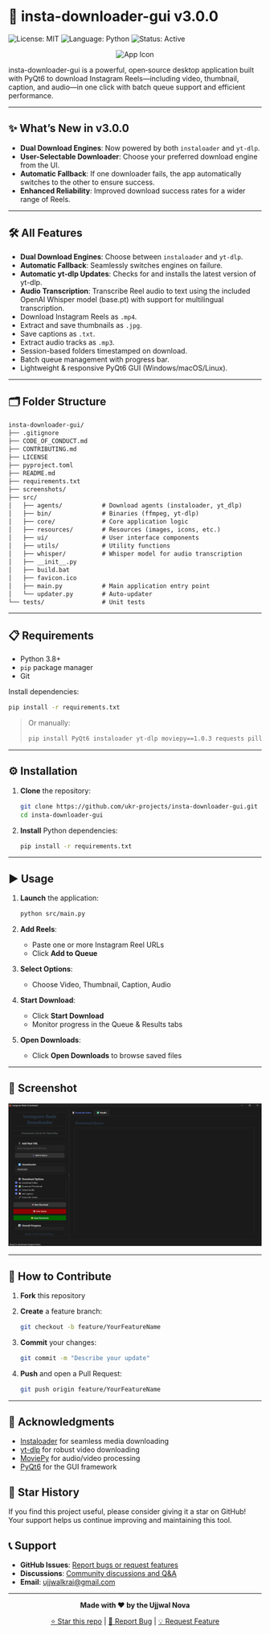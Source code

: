 # 🚀 insta-downloader-gui v3.0.0

![License: MIT](https://img.shields.io/badge/License-MIT-green) ![Language: Python](https://img.shields.io/badge/Language-Python-blue) ![Status: Active](https://img.shields.io/badge/Status-Active-brightgreen)

<p align="center">
  <img src="src/favicon.ico" alt="App Icon" width="64" height="64" />
</p>

insta-downloader-gui is a powerful, open‑source desktop application built with PyQt6 to download Instagram Reels—including video, thumbnail, caption, and audio—in one click with batch queue support and efficient performance.

---

## ✨ What’s New in v3.0.0

- **Dual Download Engines**: Now powered by both `instaloader` and `yt-dlp`.
- **User-Selectable Downloader**: Choose your preferred download engine from the UI.
- **Automatic Fallback**: If one downloader fails, the app automatically switches to the other to ensure success.
- **Enhanced Reliability**: Improved download success rates for a wider range of Reels.

---

## 🛠️ All Features

- **Dual Download Engines**: Choose between `instaloader` and `yt-dlp`.
- **Automatic Fallback**: Seamlessly switches engines on failure.
- **Automatic yt-dlp Updates**: Checks for and installs the latest version of yt-dlp.
- **Audio Transcription**: Transcribe Reel audio to text using the included OpenAI Whisper model (base.pt) with support for multilingual transcription.
- Download Instagram Reels as `.mp4`.
- Extract and save thumbnails as `.jpg`.
- Save captions as `.txt`.
- Extract audio tracks as `.mp3`.
- Session-based folders timestamped on download.
- Batch queue management with progress bar.
- Lightweight & responsive PyQt6 GUI (Windows/macOS/Linux).

---

## 🗂️ Folder Structure

```
insta-downloader-gui/
├── .gitignore
├── CODE_OF_CONDUCT.md
├── CONTRIBUTING.md
├── LICENSE
├── pyproject.toml
├── README.md
├── requirements.txt
├── screenshots/
├── src/
│   ├── agents/           # Download agents (instaloader, yt_dlp)
│   ├── bin/              # Binaries (ffmpeg, yt-dlp)
│   ├── core/             # Core application logic
│   ├── resources/        # Resources (images, icons, etc.)
│   ├── ui/               # User interface components
│   ├── utils/            # Utility functions
│   ├── whisper/          # Whisper model for audio transcription
│   ├── __init__.py
│   ├── build.bat
│   ├── favicon.ico
│   ├── main.py           # Main application entry point
│   └── updater.py        # Auto-updater
└── tests/                # Unit tests
```

---

## 📋 Requirements

- Python 3.8+  
- `pip` package manager  
- Git  

Install dependencies:

```bash
pip install -r requirements.txt
````

> Or manually:
>
> ```bash
> pip install PyQt6 instaloader yt-dlp moviepy==1.0.3 requests pillow openai-whisper
> ```

---

## ⚙️ Installation

1. **Clone** the repository:

   ```bash
   git clone https://github.com/ukr-projects/insta-downloader-gui.git
   cd insta-downloader-gui
   ```

2. **Install** Python dependencies:

   ```bash
   pip install -r requirements.txt
   ```

---

## ▶️ Usage

1. **Launch** the application:

   ```bash
   python src/main.py
   ```

2. **Add Reels**:

   * Paste one or more Instagram Reel URLs
   * Click **Add to Queue**

3. **Select Options**:

   * Choose Video, Thumbnail, Caption, Audio

4. **Start Download**:

   * Click **Start Download**
   * Monitor progress in the Queue & Results tabs

5. **Open Downloads**:

   * Click **Open Downloads** to browse saved files

---

## 📸 Screenshot

![Interface](screenshots/screenshot.png)

---

## 🤝 How to Contribute

1. **Fork** this repository
2. **Create** a feature branch:

   ```bash
   git checkout -b feature/YourFeatureName
   ```
3. **Commit** your changes:

   ```bash
   git commit -m "Describe your update"
   ```
4. **Push** and open a Pull Request:

   ```bash
   git push origin feature/YourFeatureName
   ```

---

## 🙏 Acknowledgments

* [Instaloader](https://github.com/instaloader/instaloader) for seamless media downloading
* [yt-dlp](https://github.com/yt-dlp/yt-dlp) for robust video downloading
* [MoviePy](https://github.com/Zulko/moviepy) for audio/video processing
* [PyQt6](https://pypi.org/project/PyQt6/) for the GUI framework

## 🌟 Star History

If you find this project useful, please consider giving it a star on GitHub! Your support helps us continue improving and maintaining this tool.

## 📞 Support

- **GitHub Issues**: [Report bugs or request features](https://github.com/ukr-projects/insta-downloader-gui/issues)
- **Discussions**: [Community discussions and Q&A](https://github.com/ukr-projects/insta-downloader-gui/discussions)
- **Email**: ujjwalkrai@gmail.com

---

<div align="center">

**Made with ❤️ by the Ujjwal Nova**

[⭐ Star this repo](https://github.com/ukr-projects/insta-downloader-gui) | [🐛 Report Bug](https://github.com/ukr-projects/insta-downloader-gui/issues) | [💡 Request Feature](https://github.com/ukr-projects/insta-downloader-gui/issues)

</div>

